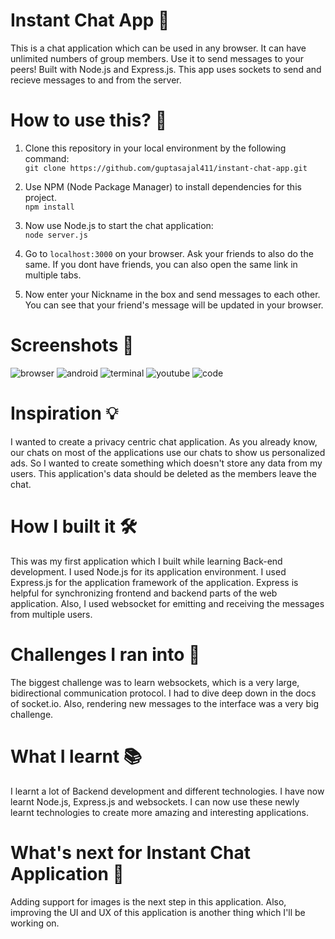 # Instant Chat App 💬
This is a chat application which can be used in any browser. It can have unlimited numbers of group members. Use it to send messages to your peers!
Built with Node.js and Express.js. This app uses sockets to send and recieve messages to and from the server.

# How to use this? 🤔

1. Clone this repository in your local environment by the following command:<br>
```git clone https://github.com/guptasajal411/instant-chat-app.git```

2. Use NPM (Node Package Manager) to install dependencies for this project. <br>
```npm install```

3. Now use Node.js to start the chat application: <br>
```node server.js```

4. Go to `localhost:3000` on your browser. Ask your friends to also do the same. If you dont have friends, you can also open the same link in multiple tabs. 

5. Now enter your Nickname in the box and send messages to each other. You can see that your friend's message will be updated in your browser. 

# Screenshots 📸
![browser](https://user-images.githubusercontent.com/70312106/126459075-57c9e875-4ea2-4dab-91b4-7c4d3423dd71.PNG)
![android](https://user-images.githubusercontent.com/70312106/126459086-78081431-f35f-4896-8e12-527290ee8d55.jpg)
![terminal](https://user-images.githubusercontent.com/70312106/126066624-a8445b60-275d-4825-85ce-c24441bb675a.PNG)
![youtube](https://user-images.githubusercontent.com/70312106/126066625-18754988-6c9f-4906-b5ab-d2ba1ea59898.PNG)
![code](https://user-images.githubusercontent.com/70312106/126066629-ba41d56f-3cdf-4575-ba2e-0fe3d213ede2.PNG)

# Inspiration 💡
I wanted to create a privacy centric chat application. As you already know, our chats on most of the applications use our chats to show us personalized ads. So I wanted to create something which doesn't store any data from my users. This application's data should be deleted as the members leave the chat.

# How I built it 🛠
This was my first application which I built while learning Back-end development. I used Node.js for its application environment. I used Express.js for the application framework of the application. Express is helpful for synchronizing frontend and backend parts of the web application. Also, I used websocket for emitting and receiving the messages from multiple users.

# Challenges I ran into 🤒
The biggest challenge was to learn websockets, which is a very large, bidirectional communication protocol. I had to dive deep down in the docs of socket.io. Also, rendering new messages to the interface was a very big challenge.

# What I learnt 📚
 I learnt a lot of Backend development and different technologies. I have now learnt Node.js, Express.js and websockets. I can now use these newly learnt technologies to create more amazing and interesting applications.

# What's next for Instant Chat Application 🙌
Adding support for images is the next step in this application. Also, improving the UI and UX of this application is another thing which I'll be working on.
